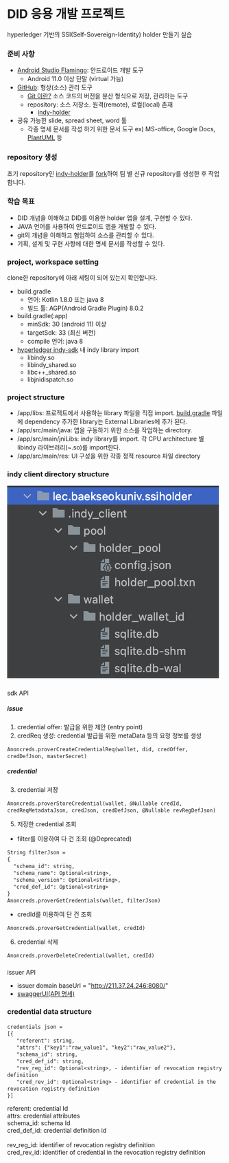 # DID 응용 개발 프로젝트
hyperledger 기반의 SSI(Self-Sovereign-Identity) holder 만들기 실습

### 준비 사항
- [Android Studio Flamingo](https://developer.android.com/studio): 안드로이드 개발 도구
  - Android 11.0 이상 단말 (virtual 가능)
- [GitHub](https://github.com/): 형상(소스) 관리 도구
  - [Git 이란?](https://git-scm.com/)
    소스 코드의 버전을 분산 형식으로 저장, 관리하는 도구
  - repository: 소스 저장소. 원격(remote), 로컬(local) 존재
    - [indy-holder](https://github.com/bdgen/indy-holder)
- 공유 가능한 slide, spread sheet, word 툴
  - 각종 명세 문서를 작성 하기 위한 문서 도구
    ex) MS-office, Google Docs, [PlantUML](https://plantuml.com/ko/) 등

### repository 생성
초기 repository인 [indy-holder](https://github.com/bdgen/indy-holder)를 [fork](https://docs.github.com/ko/get-started/quickstart/fork-a-repo#forking-a-repository)하여 팀 별 신규 repository를 생성한 후 작업합니다.

### 학습 목표
- DID 개념을 이해하고 DID를 이용한 holder 앱을 설계, 구현할 수 있다.
- JAVA 언어를 사용하여 안드로이드 앱을 개발할 수 있다.
- git의 개념을 이해하고 협업하여 소스를 관리할 수 있다.
- 기획, 셜계 및 구현 사항에 대한 명세 문서를 작성할 수 있다.

### project, workspace setting
clone한 repository에 아래 세팅이 되어 있는지 확인합니다.
- build.gradle
  - 언어: Kotlin 1.8.0 또는 java 8
  - 빌드 툴: AGP(Android Gradle Plugin) 8.0.2
- build.gradle(:app)
  - minSdk: 30 (android 11) 이상
  - targetSdk: 33 (최신 버전)
  - compile 언어: java 8
- [hyperledger indy-sdk](https://github.com/hyperledger/indy-sdk) 내 indy library import
  - libindy.so
  - libindy_shared.so
  - libc++_shared.so
  - libjnidispatch.so

### project structure
- /app/libs: 프로젝트에서 사용하는 library 파일을 직접 import. [build.gradle](app/build.gradle) 파일에 dependency 추가한 library는 External Libraries에 추가 된다.
- /app/src/main/java: 앱을 구동하기 위한 소스를 작업하는 directory.
- /app/src/main/jniLibs: indy library를 import. 각 CPU architecture 별 libindy 라이브러리(~.so)를 import한다.
- /app/src/main/res: UI 구성을 위한 각종 정적 resource 파일 directory

### indy client directory structure
![indy client dir](etc/created-indy-pool-wallet.png)

### 
sdk API
##### issue
1. credential offer: 발급을 위한 제안 (entry point)
2. credReq 생성: credential 발급을 위한 metaData 등의 요청 정보를 생성
```
Anoncreds.proverCreateCredentialReq(wallet, did, credOffer, credDefJson, masterSecret)
```
##### credential
3. credential 저장
```
Anoncreds.proverStoreCredential(wallet, @Nullable credId, credReqMetadataJson, credJson, credDefJson, @Nullable revRegDefJson)
```
5. 저장한 credential 조회
- filter를 이용하여 다 건 조회 (@Deprecated)
```
String filterJson = 
{
  "schema_id": string,
  "schema_name": Optional<string>,
  "schema_version": Optional<string>,
  "cred_def_id": Optional<string>
}
Anoncreds.proverGetCredentials(wallet, filterJson)
```
- credId를 이용하여 단 건 조회
```
Anoncreds.proverGetCredential(wallet, credId)
```
6. credential 삭제
```
Anoncreds.proverDeleteCredential(wallet, credId)
```

###
issuer API
- issuer domain
  baseUrl = "http://211.37.24.246:8080/"
- [swaggerUI(API 명세)](http://211.37.24.246:8080/webjars/swagger-ui/index.html)

### credential data structure
```
credentials json =
[{
   "referent": string,
   "attrs": {"key1":"raw_value1", "key2":"raw_value2"},
   "schema_id": string,
   "cred_def_id": string,
   "rev_reg_id": Optional<string>, - identifier of revocation registry definition
   "cred_rev_id": Optional<string> - identifier of credential in the revocation registry definition
}]
```
referent: credential Id </br>
attrs: credential attributes </br>
schema_id: schema Id </br>
cred_def_id: credential definition id </br>
</br>
rev_reg_id: identifier of revocation registry definition </br>
cred_rev_id: identifier of credential in the revocation registry definition </br>
